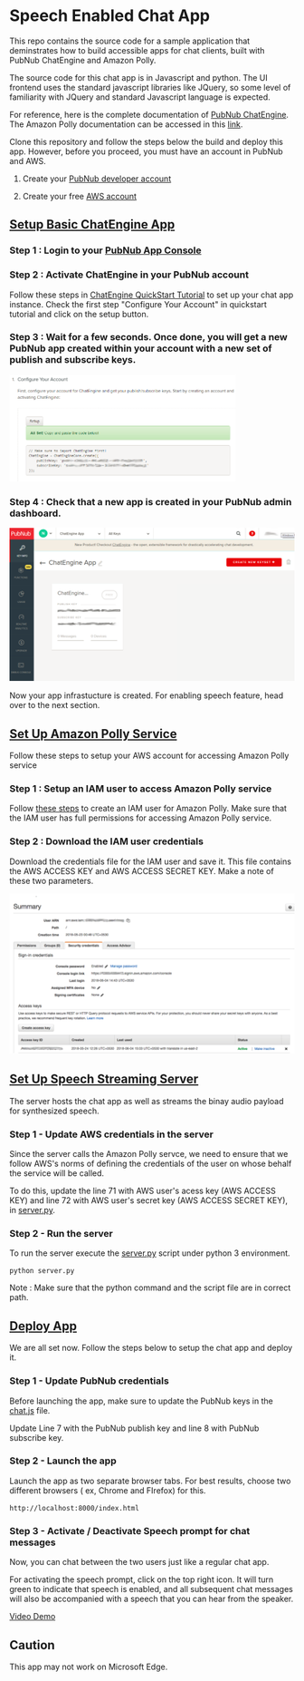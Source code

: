 # Speech Enabled Chat App

This repo contains the source code for a sample application that deminstrates how to build accessible apps for chat clients, built with PubNub ChatEngine and Amazon Polly.

The source code for this chat app is in Javascript and python. The UI frontend uses the standard javascript libraries like JQuery, so some level of familiarity with JQuery and standard Javascript language is expected.

For reference, here is the complete documentation of [PubNub ChatEngine](https://www.pubnub.com/products/chatengine/). The Amazon Polly documentation can be accessed in this [link](https://aws.amazon.com/polly/).

Clone this repository and follow the steps below the build and deploy this app. However, before you proceed, you must have an account in PubNub and AWS.

1. Create your [PubNub developer account](https://admin.pubnub.com/)

2. Create your free [AWS account](https://portal.aws.amazon.com/billing/signup#/start)

## [Setup Basic ChatEngine App](#setup-basic-chatengine-app)

### Step 1 : Login to your [PubNub App Console](https://admin.pubnub.com/)

### Step 2 : Activate ChatEngine in your PubNub account

Follow these steps in [ChatEngine QuickStart Tutorial](https://www.pubnub.com/docs/tutorials/chatengine#step-one-pubnub-keys) to set up your chat app instance. Check the first step "Configure Your Account" in quickstart tutorial and click on the setup button.

### Step 3 : Wait for a few seconds. Once done, you will get a new PubNub app created within your account with a new set of publish and subscribe keys.

<img src="screenshots/step3-chatengine-activation.png" width="400">

### Step 4 : Check that a new app is created in your PubNub admin dashboard.

<img src="screenshots/step4-chatengine-app-creation.png" width="600">

Now your app infrastucture is created. For enabling speech feature, head over to the next section.

## [Set Up Amazon Polly Service](#set-up-amazon-polly-service)

Follow these steps to setup your AWS account for accessing Amazon Polly service

### Step 1 : Setup an IAM user to access Amazon Polly service

Follow [these steps](https://docs.aws.amazon.com/polly/latest/dg/setting-up.html) to create an IAM user for Amazon Polly. Make sure that the IAM user has full permissions for accessing Amazon Polly service. 

### Step 2 : Download the IAM user credentials

Download the credentials file for the IAM user and save it. This file contains the AWS ACCESS KEY and AWS ACCESS SECRET KEY. Make a note of these two parameters. 

<img src="screenshots/step2-awsIAM.png" width="600">

## [Set Up Speech Streaming Server](#set-up-speech-streaming-server)

The server hosts the chat app as well as streams the binay audio payload for synthesized speech.

### Step 1 - Update AWS credentials in the server

Since the server calls the Amazon Polly servce, we need to ensure that we follow AWS's norms of defining the credentials of the user on whose behalf the service will be called.

To do this, update the line 71 with AWS user's acess key (AWS ACCESS KEY) and line 72 with AWS user's secret key (AWS ACCESS SECRET KEY), in [server.py](/server.py).

### Step 2 - Run the server

To run the server execute the [server.py](/server.py) script under python 3 environment.

    python server.py
    
Note : Make sure that the python command and the script file are in correct path.

## [Deploy App](#deploy-app)

We are all set now. Follow the steps below to setup the chat app and deploy it.

### Step 1 - Update PubNub credentials

Before launching the app, make sure to update the PubNub keys in the [chat.js](/chat.js) file.

Update Line 7 with the PubNub publish key and line 8 with PubNub subscribe key.

### Step 2 - Launch the app

Launch the app as two separate browser tabs. For best results, choose two different browsers ( ex, Chrome and FIrefox) for this.

    http://localhost:8000/index.html

### Step 3 - Activate / Deactivate Speech prompt for chat messages

Now, you can chat between the two users just like a regular chat app. 

For activating the speech prompt, click on the top right icon. It will turn green to indicate that speech is enabled, and all subsequent chat messages will also be accompanied with a speech that you can hear from the speaker. 

[Video Demo](
https://github.com/shyampurk/SpeechEnabledChatApp/blob/master/screenshots/screencast.mp4)

## Caution

This app may not work on Microsoft Edge. 
